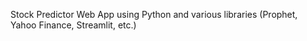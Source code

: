 Stock Predictor Web App using Python and various libraries (Prophet, Yahoo Finance, Streamlit, etc.)
